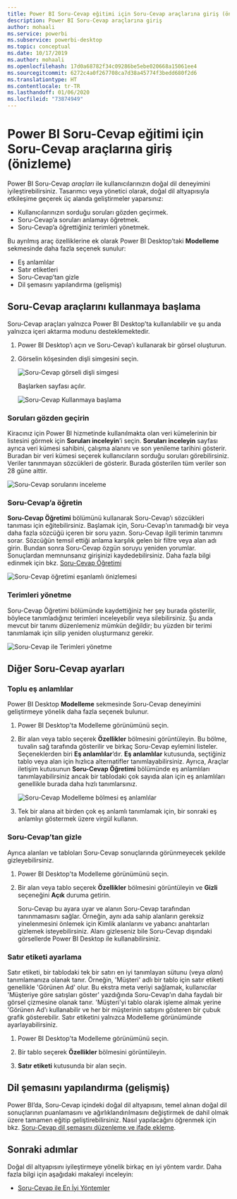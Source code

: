 ```yaml
---
title: Power BI Soru-Cevap eğitimi için Soru-Cevap araçlarına giriş (önizleme)
description: Power BI Soru-Cevap araçlarına giriş
author: mohaali
ms.service: powerbi
ms.subservice: powerbi-desktop
ms.topic: conceptual
ms.date: 10/17/2019
ms.author: mohaali
ms.openlocfilehash: 17d0a68782f34c09286be5ebe020668a15061ee4
ms.sourcegitcommit: 6272c4a0f267708ca7d38a45774f3bedd680f2d6
ms.translationtype: HT
ms.contentlocale: tr-TR
ms.lasthandoff: 01/06/2020
ms.locfileid: "73874949"
---
```

# <a name="intro-to-qa-tooling-to-train-power-bi-qa-preview"></a>Power BI Soru-Cevap eğitimi için Soru-Cevap araçlarına giriş (önizleme)

Power BI Soru-Cevap *araçları* ile kullanıcılarınızın doğal dil deneyimini iyileştirebilirsiniz. Tasarımcı veya yönetici olarak, doğal dil altyapısıyla etkileşime geçerek üç alanda geliştirmeler yaparsınız: 

- Kullanıcılarınızın sorduğu soruları gözden geçirmek.
- Soru-Cevap’a soruları anlamayı öğretmek.
- Soru-Cevap’a öğrettiğiniz terimleri yönetmek.

Bu ayrılmış araç özelliklerine ek olarak Power BI Desktop’taki **Modelleme** sekmesinde daha fazla seçenek sunulur:  

- Eş anlamlılar
- Satır etiketleri
- Soru-Cevap’tan gizle
- Dil şemasını yapılandırma (gelişmiş)

## <a name="get-started-with-qa-tooling"></a>Soru-Cevap araçlarını kullanmaya başlama

Soru-Cevap araçları yalnızca Power BI Desktop’ta kullanılabilir ve şu anda yalnızca içeri aktarma modunu desteklemektedir.

1. Power BI Desktop’ı açın ve Soru-Cevap’ı kullanarak bir görsel oluşturun. 
2. Görselin köşesinden dişli simgesini seçin. 

    ![Soru-Cevap görseli dişli simgesi](media/qna-visual-gear.png)

    Başlarken sayfası açılır.  

    ![Soru-Cevap Kullanmaya başlama](media/qna-tooling-dialog.png)

### <a name="review-questions"></a>Soruları gözden geçirin

Kiracınız için Power BI hizmetinde kullanılmakta olan veri kümelerinin bir listesini görmek için **Soruları inceleyin**’i seçin. **Soruları inceleyin** sayfası ayrıca veri kümesi sahibini, çalışma alanını ve son yenileme tarihini gösterir. Buradan bir veri kümesi seçerek kullanıcıların sorduğu soruları görebilirsiniz. Veriler tanınmayan sözcükleri de gösterir. Burada gösterilen tüm veriler son 28 güne aittir.

![Soru-Cevap sorularını inceleme](media/qna-tooling-review-questions.png)

### <a name="teach-qa"></a>Soru-Cevap’a öğretin

**Soru-Cevap Öğretimi** bölümünü kullanarak Soru-Cevap’ı sözcükleri tanıması için eğitebilirsiniz. Başlamak için, Soru-Cevap’ın tanımadığı bir veya daha fazla sözcüğü içeren bir soru yazın. Soru-Cevap ilgili terimin tanımını sorar. Sözcüğün temsil ettiği anlama karşılık gelen bir filtre veya alan adı girin. Bundan sonra Soru-Cevap özgün soruyu yeniden yorumlar. Sonuçlardan memnunsanız girişinizi kaydedebilirsiniz. Daha fazla bilgi edinmek için bkz. [Soru-Cevap Öğretimi](q-and-a-tooling-teach-q-and-a.md)

![Soru-Cevap öğretimi eşanlamlı önizlemesi](media/qna-tooling-teach-fixpreview.png)

### <a name="manage-terms"></a>Terimleri yönetme

Soru-Cevap Öğretimi bölümünde kaydettiğiniz her şey burada gösterilir, böylece tanımladığınız terimleri inceleyebilir veya silebilirsiniz. Şu anda mevcut bir tanımı düzenlemeniz mümkün değildir; bu yüzden bir terimi tanımlamak için silip yeniden oluşturmanız gerekir.

![Soru-Cevap ile Terimleri yönetme](media/qna-manage-terms.png)

## <a name="other-qa-settings"></a>Diğer Soru-Cevap ayarları

### <a name="bulk-synonyms"></a>Toplu eş anlamlılar

Power BI Desktop **Modelleme** sekmesinde Soru-Cevap deneyimini geliştirmeye yönelik daha fazla seçenek bulunur. 

1. Power BI Desktop'ta Modelleme görünümünü seçin.

2. Bir alan veya tablo seçerek **Özellikler** bölmesini görüntüleyin.  Bu bölme, tuvalin sağ tarafında gösterilir ve birkaç Soru-Cevap eylemini listeler. Seçeneklerden biri **Eş anlamlılar**’dır. **Eş anlamlılar** kutusunda, seçtiğiniz tablo veya alan için hızlıca alternatifler tanımlayabilirsiniz. Ayrıca, Araçlar iletişim kutusunun **Soru-Cevap Öğretimi** bölümünde eş anlamlıları tanımlayabilirsiniz ancak bir tablodaki çok sayıda alan için eş anlamlıları genellikle burada daha hızlı tanımlarsınız.

    ![Soru-Cevap Modelleme bölmesi eş anlamlılar](media/qna-modelling-pane-synonyms.png)

3. Tek bir alana ait birden çok eş anlamlı tanımlamak için, bir sonraki eş anlamlıyı göstermek üzere virgül kullanın.

### <a name="hide-from-qa"></a>Soru-Cevap’tan gizle

Ayrıca alanları ve tabloları Soru-Cevap sonuçlarında görünmeyecek şekilde gizleyebilirsiniz. 

1. Power BI Desktop'ta Modelleme görünümünü seçin.

2. Bir alan veya tablo seçerek **Özellikler** bölmesini görüntüleyin ve **Gizli** seçeneğini **Açık** duruma getirin.

    Soru-Cevap bu ayara uyar ve alanın Soru-Cevap tarafından tanınmamasını sağlar. Örneğin, aynı ada sahip alanların gereksiz yinelenmesini önlemek için Kimlik alanlarını ve yabancı anahtarları gizlemek isteyebilirsiniz. Alanı gizleseniz bile Soru-Cevap dışındaki görsellerde Power BI Desktop ile kullanabilirsiniz.

### <a name="set-a-row-label"></a>Satır etiketi ayarlama

Satır etiketi, bir tablodaki tek bir satırı en iyi tanımlayan sütunu (veya *alanı*) tanımlamanıza olanak tanır. Örneğin, 'Müşteri' adlı bir tablo için satır etiketi genellikle 'Görünen Ad' olur. Bu ekstra meta veriyi sağlamak, kullanıcılar 'Müşteriye göre satışları göster' yazdığında Soru-Cevap’ın daha faydalı bir görsel çizmesine olanak tanır. 'Müşteri'yi tablo olarak işleme almak yerine 'Görünen Ad'ı kullanabilir ve her bir müşterinin satışını gösteren bir çubuk grafik gösterebilir. Satır etiketini yalnızca Modelleme görünümünde ayarlayabilirsiniz. 

1. Power BI Desktop'ta Modelleme görünümünü seçin.

2. Bir tablo seçerek **Özellikler** bölmesini görüntüleyin.

3. **Satır etiketi** kutusunda bir alan seçin.

## <a name="configure-the-linguistic-schema-advanced"></a>Dil şemasını yapılandırma (gelişmiş)

Power BI’da, Soru-Cevap içindeki doğal dil altyapısını, temel alınan doğal dil sonuçlarının puanlamasını ve ağırlıklandırılmasını değiştirmek de dahil olmak üzere tamamen eğitip geliştirebilirsiniz. Nasıl yapılacağını öğrenmek için bkz. [Soru-Cevap dil şemasını düzenleme ve ifade ekleme](q-and-a-tooling-advanced.md).

## <a name="next-steps"></a>Sonraki adımlar

Doğal dil altyapısını iyileştirmeye yönelik birkaç en iyi yöntem vardır. Daha fazla bilgi için aşağıdaki makaleyi inceleyin:

* [Soru-Cevap ile En İyi Yöntemler](q-and-a-best-practices.md)
